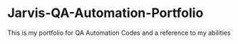 # Jarvis-QA-Automation-Portfolio
This is my portfolio for QA Automation Codes and a reference to my abilities
